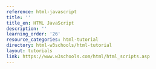 ```yaml
---
reference: html-javascript
title: ''
title_en: HTML JavaScript
description: ''
learning_order: '26'
resource_categories: html-tutorial
directory: html-w3schools/html-tutorial
layout: tutorials
link: https://www.w3schools.com/html/html_scripts.asp
---
```

